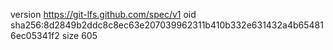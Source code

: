 version https://git-lfs.github.com/spec/v1
oid sha256:8d2849b2ddc8c8ec63e207039962311b410b332e631432a4b654816ec05341f2
size 605
